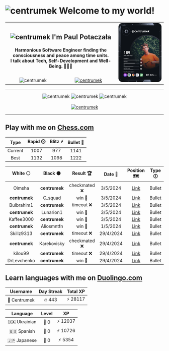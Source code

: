 <h1>
  <img
    src="https://emojis.slackmojis.com/emojis/images/1531849430/4246/blob-sunglasses.gif"
    width="30"
    alt="centrumek"
  />
  Welcome to my world!
</h1>

<table>
  <tbody>
    <tr>
      <td align="center" width="70%" colspan="2">
        <h2>
          <img
            src="https://raw.githubusercontent.com/MartinHeinz/MartinHeinz/master/wave.gif"
            width="30px"
            alt="centrumek"
          />
          I'm Paul Potaczała
        </h2>
        <h4>
          Harmonious Software Engineer finding the consciousness and peace among time units.
          <br/>
          I talk about Tech, Self-Development and Well-Being. 🌿🧘🚀
        </h4>
      </td>
      <td width="30%" rowspan="2">
        <a href="https://app.daily.dev/centrumek">
          <img
            src="./devcard.svg"
            alt="centrumek"
          />
        </a>
      </td>
    </tr>
    <tr align="center">
      <td>
        <img
          src="https://komarev.com/ghpvc/?username=centrumek&label=visitors&color=0e75b6&style=flat"
          alt="centrumek"
        >
      </td>
      <td>
        <a href="https://stackoverflow.com/users/14496012/centrumek">
          <img
            src="https://stackoverflow.com/users/flair/14496012.png?theme=dark"
            alt="centrumek"
          >
        </a>
      </td>
    </tr>
  </tbody>
</table>

---
<div align="center">
  <img 
    src="https://github-readme-stats.vercel.app/api?username=centrumek&show_icons=true&count_private=true&theme=dark&hide_border=true&hide=issues,contribs&bg_color=00000000"
    alt="centrumek"
  />
  <img
    src="https://github-readme-stats.vercel.app/api/top-langs/?username=centrumek&layout=compact&hide_border=true&theme=dark&bg_color=00000000&langs_count=6&exclude_repo=air-statistic-app"
    alt="centrumek"
  />
  <img 
    src="https://github-readme-streak-stats.herokuapp.com?user=centrumek&theme=dark&hide_border=true&background=FFFFFF00"
    alt="centrumek"
  />
  <br/>
  <br/>
  <a href="https://www.buymeacoffee.com/centrumek">
    <img
      src="https://cdn.buymeacoffee.com/buttons/v2/default-orange.png"
      height="50"
      width="210"
      alt="centrumek"
    />
  </a>
</div>

---

## Play with me on [Chess.com](https://www.chess.com/member/centrumek)

<div align="center">
<!--START_SECTION:chessStats-->
<!-- Automatically generated with https://github.com/Balastrong/chess-stats-action -->

| Type | Rapid ⏲️ | Blitz ⚡ | Bullet 🔫 |
|:---:|:---:|:---:|:---:|
| Current | 1007 | 977 | 1141 |
| Best | 1132 | 1098 | 1222 |

| White ⚪ | Black ⚫ | Result 🏆 | Date 📅 | Position 🗺️ | Type 🕕 |
|:---:|:---:|:---:|:---:|:---:|:---:|
| Oimsha | **centrumek** | checkmated ❌ | 3/5/2024 | <a href="http://www.ee.unb.ca/cgi-bin/tervo/fen.pl?select=7k/1R5Q/p1b3r1/5N1p/8/7p/P1P2PP1/6K1 b - -">Link</a> | Bullet |
| **centrumek** | C_squad | win 🥇 | 3/5/2024 | <a href="http://www.ee.unb.ca/cgi-bin/tervo/fen.pl?select=8/8/5p2/1KR2rk1/8/8/7P/q7 b - -">Link</a> | Bullet |
| BuIbrahim1 | **centrumek** | timeout ❌ | 3/5/2024 | <a href="http://www.ee.unb.ca/cgi-bin/tervo/fen.pl?select=8/8/8/7p/3p2pP/4p1k1/4K3/5B2 b - -">Link</a> | Bullet |
| **centrumek** | Lunarion1 | win 🥇 | 3/5/2024 | <a href="http://www.ee.unb.ca/cgi-bin/tervo/fen.pl?select=r2q1rk1/2p5/p4pQ1/1p6/3P2P1/1P2P3/P4P2/2KR3R b - -">Link</a> | Bullet |
| Kaffee3000 | **centrumek** | win 🥇 | 3/5/2024 | <a href="http://www.ee.unb.ca/cgi-bin/tervo/fen.pl?select=8/8/8/8/2p1k1r1/4BN2/5P2/2R2K2 w - -">Link</a> | Bullet |
| **centrumek** | Aliosmntfn | win 🥇 | 1/5/2024 | <a href="http://www.ee.unb.ca/cgi-bin/tervo/fen.pl?select=5N2/6p1/6Qk/7p/3P4/3KP3/8/8 b - -">Link</a> | Bullet |
| Skillz9313 | **centrumek** | timeout ❌ | 29/4/2024 | <a href="http://www.ee.unb.ca/cgi-bin/tervo/fen.pl?select=8/p7/2p3k1/1p1p1p2/1P1P1P2/P1n2P2/2K5/8 b - -">Link</a> | Bullet |
| **centrumek** | Karekovisky | checkmated ❌ | 29/4/2024 | <a href="http://www.ee.unb.ca/cgi-bin/tervo/fen.pl?select=r5k1/6p1/p7/1pb1p1p1/4P1Q1/3P2R1/PP3r1q/R5K1 w - -">Link</a> | Bullet |
| kilou99 | **centrumek** | timeout ❌ | 29/4/2024 | <a href="http://www.ee.unb.ca/cgi-bin/tervo/fen.pl?select=8/2p5/p4k2/8/2nP3B/2P2P2/P2q1PKP/8 b - -">Link</a> | Bullet |
| DrLevchenko | **centrumek** | win 🥇 | 29/4/2024 | <a href="http://www.ee.unb.ca/cgi-bin/tervo/fen.pl?select=4r3/pp6/2p1k2p/5N1P/8/1P6/PKP3P1/4q3 w - -">Link</a> | Bullet |

<!--END_SECTION:chessStats-->
</div>

## Learn languages with me on [Duolingo.com](https://www.duolingo.com/profile/Centrumek)

<div align="center">
<!--START_SECTION:duolingoStats-->
<!-- Automatically generated with https://github.com/centrumek/duolingo-readme-stats-->

| Username | Day Streak | Total XP |
|:---:|:---:|:---:|
| 👤 Centrumek | 🔥 443 | ⚡ 28117 |

| Language | Level | XP |
|:---:|:---:|:---:|
| 🇺🇦 Ukrainian | 👑 0 | ⚡ 12037 |
| 🇪🇸 Spanish | 👑 0 | ⚡ 10726 |
| 🇯🇵 Japanese | 👑 0 | ⚡ 5354 |

<!--END_SECTION:duolingoStats-->
</div>
<!--
**centrumek/centrumek** is a ✨ _special_ ✨ repository because its `README.md` (this file) appears on your GitHub profile.

Here are some ideas to get you started:

- 🔭 I’m currently working on ...
- 🌱 I’m currently learning ...
- 👯 I’m looking to collaborate on ...
- 🤔 I’m looking for help with ...
- 💬 Ask me about ...
- 📫 How to reach me: ...
- 😄 Pronouns: ...
- ⚡ Fun fact: ...
-->
